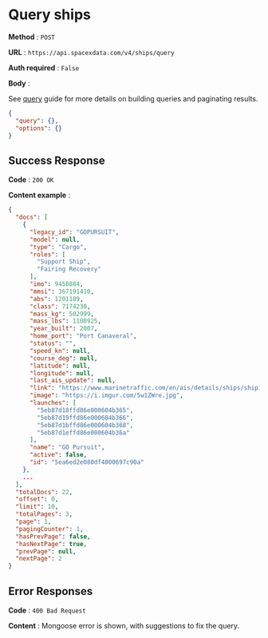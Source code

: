 # Query ships

**Method** : `POST`

**URL** : `https://api.spacexdata.com/v4/ships/query`

**Auth required** : `False`

**Body** :

See [query](../queries.md) guide for more details on building queries and paginating results.

```json
{
  "query": {},
  "options": {}
}
```

## Success Response

**Code** : `200 OK`

**Content example** :

```json
{
  "docs": [
    {
      "legacy_id": "GOPURSUIT",
      "model": null,
      "type": "Cargo",
      "roles": [
        "Support Ship",
        "Fairing Recovery"
      ],
      "imo": 9458884,
      "mmsi": 367191410,
      "abs": 1201189,
      "class": 7174230,
      "mass_kg": 502999,
      "mass_lbs": 1108925,
      "year_built": 2007,
      "home_port": "Port Canaveral",
      "status": "",
      "speed_kn": null,
      "course_deg": null,
      "latitude": null,
      "longitude": null,
      "last_ais_update": null,
      "link": "https://www.marinetraffic.com/en/ais/details/ships/shipid:439594/mmsi:367191410/imo:9458884/vessel:GO_PURSUIT",
      "image": "https://i.imgur.com/5w1ZWre.jpg",
      "launches": [
        "5eb87d18ffd86e000604b365",
        "5eb87d19ffd86e000604b366",
        "5eb87d1bffd86e000604b368",
        "5eb87d1effd86e000604b36a"
      ],
      "name": "GO Pursuit",
      "active": false,
      "id": "5ea6ed2e080df4000697c90a"
    },
    ...
  ],
  "totalDocs": 22,
  "offset": 0,
  "limit": 10,
  "totalPages": 3,
  "page": 1,
  "pagingCounter": 1,
  "hasPrevPage": false,
  "hasNextPage": true,
  "prevPage": null,
  "nextPage": 2
}
```

## Error Responses

**Code** : `400 Bad Request`

**Content** : Mongoose error is shown, with suggestions to fix the query.
